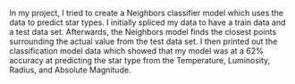 In my project, I tried to create a Neighbors classifier model which uses the data to predict star types. I initially spliced my data to have a train data and a test data set. Afterwards, the Neighbors model finds the closest points surrounding the actual value from the test data set. I then printed out the classification model data which showed that my model was at a 62% accuracy at predicting the star type from the Temperature, Luminosity, Radius, and Absolute Magnitude.
